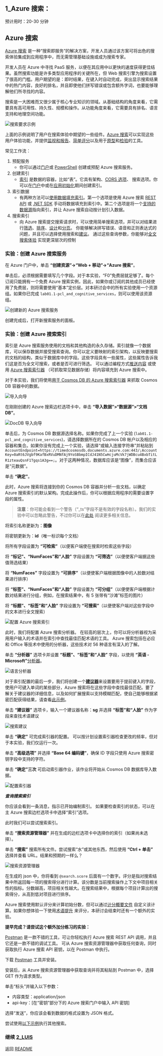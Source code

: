 ﻿## 1_Azure 搜索：
预计用时：20-30 分钟

## Azure 搜索 

[Azure 搜索](https://docs.microsoft.com/zh-cn/azure/search/search-what-is-azure-search) 是一种“搜索即服务”的解决方案，开发人员通过该方案可将出色的搜索体验集成到应用程序中，而无需管理基础设施或成为搜索专家。

开发人员在 Azure 中寻找 PaaS 服务，以便在其应用中以更快的速度获得更佳结果。虽然搜索功能是许多类型应用程序的关键所在，但 Web 搜索引擎为搜索设置了很高的门槛。用户期望的是：即时结果，在键入时自动完成，突出显示搜索结果中的热门内容，良好的排名，并且即使他们拼写错误或包含额外字词，也要能够理解他们所寻找的内容。

搜索是一大困难而又很少属于核心专业知识的领域。从基础结构的角度来看，它需要具有高可用性、持久性、规模和操作。从功能角度来看，它需要具有排名、语言支持和地理空间功能。

![搜索要求示例](./resources/assets/AzureSearch-Example.png) 

上面的示例说明了用户在搜索体验中期望的一些组件。[Azure 搜索](https://docs.microsoft.com/zh-cn/azure/search/search-what-is-azure-search)可以实现这些用户体验功能，并提供[监视和报告](https://docs.microsoft.com/zh-cn/azure/search/search-traffic-analytics)、[简单评分](https://docs.microsoft.com/zh-cn/rest/api/searchservice/add-scoring-profiles-to-a-search-index)以及用于[原型](https://docs.microsoft.com/zh-cn/azure/search/search-import-data-portal)和[检验](https://docs.microsoft.com/zh-cn/azure/search/search-explorer)的工具。

常见工作流：
1. 预配服务
	- 你可以通过[门户](https://docs.microsoft.com/zh-cn/azure/search/search-create-service-portal)或 [PowerShell](https://docs.microsoft.com/zh-cn/azure/search/search-manage-powershell) 创建或预配 Azure 搜索服务。
2. 创建索引
	- [索引](https://docs.microsoft.com/zh-cn/azure/search/search-what-is-an-index) 是数据的容器，比如“表”。它具有架构、[CORS 选项](https://docs.microsoft.com/zh-cn/aspnet/core/security/cors)、 搜索选项。你可以在[门户](https://docs.microsoft.com/zh-cn/azure/search/search-create-index-portal)中或在[应用初始化](https://docs.microsoft.com/zh-cn/azure/search/search-create-index-dotnet)期间创建索引。 
3. 索引数据
	- 有两种方法可以[使用数据填充索引](https://docs.microsoft.com/zh-cn/azure/search/search-what-is-data-import)。第一个选项是使用 Azure 搜索 [REST API](https://docs.microsoft.com/zh-cn/azure/search/search-import-data-rest-api) 或 [.NET SDK](https://docs.microsoft.com/zh-cn/azure/search/search-import-data-dotnet) 手动将数据填充到索引中。第二个选项是将一个[支持的数据源](https://docs.microsoft.com/zh-cn/azure/search/search-import-data-portal)指向索引，并让 Azure 搜索自动按计划引入数据。
4. 搜索索引
	- 向 Azure 搜索提交搜索请求时，可以使用简单搜索选项，并可以对结果进行[筛选](https://docs.microsoft.com/zh-cn/azure/search/search-filters)、[排序](https://docs.microsoft.com/zh-cn/rest/api/searchservice/add-scoring-profiles-to-a-search-index)、[设计](https://docs.microsoft.com/zh-cn/azure/search/search-faceted-navigation)和[分页](https://docs.microsoft.com/zh-cn/azure/search/search-pagination-page-layout)。 你能够解决拼写错误、语音和正则表达式的问题，并且可以选择使用搜索和[建议](https://docs.microsoft.com/zh-cn/rest/api/searchservice/suggesters)。 通过这些查询参数，你能够对[全文搜索体验](https://docs.microsoft.com/zh-cn/azure/search/search-query-overview) 实现更深层次的控制


### 实验：创建 Azure 搜索服务

在 Azure 门户中，单击 **“创建资源”->“Web + 移动”->“Azure 搜索”**。

单击后，必须根据需要填写几个字段。对于本实验，“F0”免费层就足够了。每个订阅只能拥有一个免费 Azure 搜索实例，因此，如果你或订阅的其他成员已经使用了免费层，则将需要使用“基本”定价层。对本研讨会中的所有实验使用一个资源组。如果你已完成 `lab01.1-pcl_and_cognitive_services`，则可以使用该资源组。

![创建新的 Azure 搜索服务](./resources/assets/AzureSearch-CreateSearchService.png)

创建完成后，打开新搜索服务的面板。

### 实验：创建 Azure 搜索索引

索引是 Azure 搜索服务使用的文档和其他构造的永久存储。索引就像一个数据库，可以保存数据并接受搜索查询。你可以定义要映射的索引架构，以反映要搜索的文档的结构，类似于数据库中的字段。这些字段具有一些属性，这些属性告诉我们这是否为全文可搜索，或者是否可进行筛选。  可以通过编程方式[推送内容](https://docs.microsoft.com/zh-cn/rest/api/searchservice/addupdate-or-delete-documents) 或使用 [Azure 搜索索引器](https://docs.microsoft.com/zh-cn/azure/search/search-indexer-overview) （可抓取常见数据存储）将内容填充到 Azure 搜索中。

对于本实验，我们将使用[用于 Cosmos DB 的 Azure 搜索索引器](https://docs.microsoft.com/zh-cn/azure/search/search-howto-index-documentdb) 来抓取 Cosmos DB 容器中的数据。 

![导入向导](./resources/assets/AzureSearch-ImportData.png) 

在刚刚创建的 Azure 搜索边栏选项卡中，单击 **“导入数据”>“数据源”>“文档 DB”**。

![DocDB 导入向导](./resources/assets/AzureSearch-DataSource.png) 

单击后，为 Cosmos DB 数据源选择名称。如果你完成了上一个实验 (`lab01.1-pcl_and_cognitive_services`)，请选择数据所在的 Cosmos DB 帐户以及相应的容器和集合。如果你没有完成上一个实验，请选择“或输入连接字符串”并粘贴到 `AccountEndpoint=https://timedcosmosdb.documents.azure.com:443/;AccountKey=0aRt6JVgbf9KafBxRVuDMNfAj9YoSBbmpICdJ41N5CwHcjuMcVk7jWDBcu4BxbTitLR1zteauQsnF1Tgqs1A3g==;`。对于这两种情况，数据库应该是“图像”，而集合应该是“元数据”。

单击 **“确定”**。

此时，Azure 搜索将连接到你的 Cosmos DB 容器并分析一些文档，以确定 Azure 搜索索引的默认架构。完成此操作后，你可以根据应用程序的需要设置字段的属性。

>**注意**：你可能会看到一个警告（“_ts”字段不是有效的字段名称）。我们的实验中可以忽略此警告，不过你可以在[此处](https://docs.microsoft.com/azure/search/search-indexer-field-mappings) 阅读更多相关信息。

将索引名称更新为：**图像**

将密钥更新为：**id**（唯一标识每个文档）

将所有字段设置为 **“可检索”**（以便客户端使在搜索时检索这些字段）

将 **“标记”、“NumFaces”和“人脸”** 字段设置为 **“可筛选”**（以便使客户端据这些值筛选结果）

将 **“NumFaces”** 字段设置为 **“可排序”**（以便使客户端根据图像中的人脸数对结果进行排序）

将 **“标签”、“NumFaces”和“人脸”** 字段设置为 **“可分组”**（以便使客户端根据计数对结果进行分组，例如，在搜索结果中，有 5 张带有“沙滩”标签的图片）

将 **“标题”、“标签”和“人脸”** 字段设置为 **“可搜索”**（以便使客户端对这些字段中的文本进行全文搜索）

![配置 Azure 搜索索引](./resources/assets/AzureSearch-ConfigureIndex.png) 

此时，我们将配置 Azure 搜索分析器。  在较高的层次上，你可以将分析器视为采用用户输入的术语并在索引中查找最佳匹配术语的工具。  Azure 搜索包括在必应和 Office 等技术中使用的分析器，这些技术对 56 种语言有深入的了解。  

单击 **“分析器”** 选项卡并设置 **“标题”、“标签”和“人脸”** 字段，以使用 **“英语 - Microsoft”**[分析器](https://docs.microsoft.com/zh-cn/azure/search/search-analyzers)。

![语言分析器](./resources/assets/AzureSearch-Analyzer.png) 

对于索引配置的最后一步，我们将创建一个[**建议器**](https://docs.microsoft.com/zh-cn/rest/api/searchservice/suggesters)来设置要用于提前键入的字段，使用户可键入单词的某些部分，Azure 搜索将在这些字段中查找最佳匹配。要了解关于建议器的详细信息，以及如何扩展搜索以支持模糊匹配，使自己能够根据紧密匹配获得结果，请查看[此示例](https://docs.microsoft.com/zh-cn/azure/search/search-query-lucene-examples#fuzzy-search-example)。


单击 **“建议器”** 选项卡，输入一个建议器名称：**sg** 并选择 **“标签”和“人脸”** 作为字段来查找术语建议

![搜索建议](./resources/assets/AzureSearch-Suggester.png) 

单击 **“确定”** 可完成索引器的配置。  可以按计划设置索引器检查更改的频率，但对于本实验，我们仅运行一次。  

单击 **“高级选项”** 并选择 **“Base 64 编码键”**，确保 ID 字段只使用 Azure 搜索密钥字段中支持的字符。

单击 **“确定”三次** 可启动索引器作业，该作业将开始从 Cosmos DB 数据库导入数据。

![配置索引器](./resources/assets/AzureSearch-ConfigureIndexer.png) 

***查询搜索索引***

你应该会看到一条消息，指示已开始编制索引。  如果要检查索引的状态，可以在主 Azure 搜索边栏选项卡中选择“索引”选项。

此时我们可以尝试搜索索引。  

单击 **“搜索资源管理器”** 并在生成的边栏选项卡中选择你的索引（如果尚未选择）。

单击 **“搜索”** 搜索所有文件。尝试搜索“水”或其他东西，然后使用 **“Ctrl + 单击”** 选择并查看 URL。结果和预期的一样么？

![搜索资源管理器](./resources/assets/AzureSearch-SearchExplorer.png)

在生成的 json 中，你将看到 `@search.score` 后面有一个数字。评分是指对搜索结果中所返回每一项的搜索得分进行计算。该分数是当前搜索操作上下文中项目相关性的指标。分数越高，项目相关性越大。在搜索结果中，根据每个项目计算出的搜索得分，从高到低对项目进行排序。

Azure 搜索使用默认评分来计算初始分数，但可以通过[计分概要文件](https://docs.microsoft.com/zh-cn/rest/api/searchservice/add-scoring-profiles-to-a-search-index) 自定义该计算。如果你想体验一下使用[术语提升](https://docs.microsoft.com/zh-cn/rest/api/searchservice/Lucene-query-syntax-in-Azure-Search#bkmk_termboost) 来评分，本研讨会结束时还有一个额外的实验。

**提早完成？请尝试这个额外加分练习的实验：**

[Postman](https://www.getpostman.com/) 是一款不错的工具，可让你轻松执行 Azure 搜索 REST API 调用，并且它还是一款不错的调试工具。  可从 Azure 搜索资源管理器中获取任何查询，同时获取执行 Azure 搜索 API 密钥，以在 Postman 中执行。

下载 [Postman](https://www.getpostman.com/) 工具并安装。 

安装后，从 Azure 搜索资源管理器中获取查询并将其粘贴到 Postman 中，选择 GET 作为请求类型。  

单击“标头”并输入以下参数：

+ 内容类型：application/json
+ api-key：[在“密钥”部分下的 Azure 搜索门户中输入 API 密钥]

选择“发送”，你应该会看到数据的格式设置为 JSON 格式。

尝试使用[以下示例](https://docs.microsoft.com/zh-cn/rest/api/searchservice/search-documents#a-namebkmkexamplesa-examples)执行其他搜索。


### 继续 [2_LUIS](./2_LUIS.md)

返回 [README](./0_README.md)